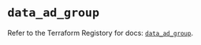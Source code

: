 # `data_ad_group`

Refer to the Terraform Registory for docs: [`data_ad_group`](https://www.terraform.io/docs/providers/ad/d/group).

